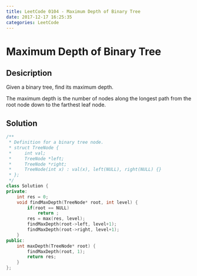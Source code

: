 ```yaml
---
title: LeetCode 0104 - Maximum Depth of Binary Tree
date: 2017-12-17 16:25:35
categories: LeetCode
---
```

# Maximum Depth of Binary Tree #

<!--more-->

## Desicription ##

Given a binary tree, find its maximum depth.

The maximum depth is the number of nodes along the longest path from the root node down to the farthest leaf node.

## Solution ##

```cpp
/**
 * Definition for a binary tree node.
 * struct TreeNode {
 *     int val;
 *     TreeNode *left;
 *     TreeNode *right;
 *     TreeNode(int x) : val(x), left(NULL), right(NULL) {}
 * };
 */
class Solution {
private:
    int res = 0;
    void findMaxDepth(TreeNode* root, int level) {
        if(root == NULL)
            return ;
        res = max(res, level);
        findMaxDepth(root->left, level+1);
        findMaxDepth(root->right, level+1);
    }
public:
    int maxDepth(TreeNode* root) {
        findMaxDepth(root, 1);
        return res;
    }
};
```